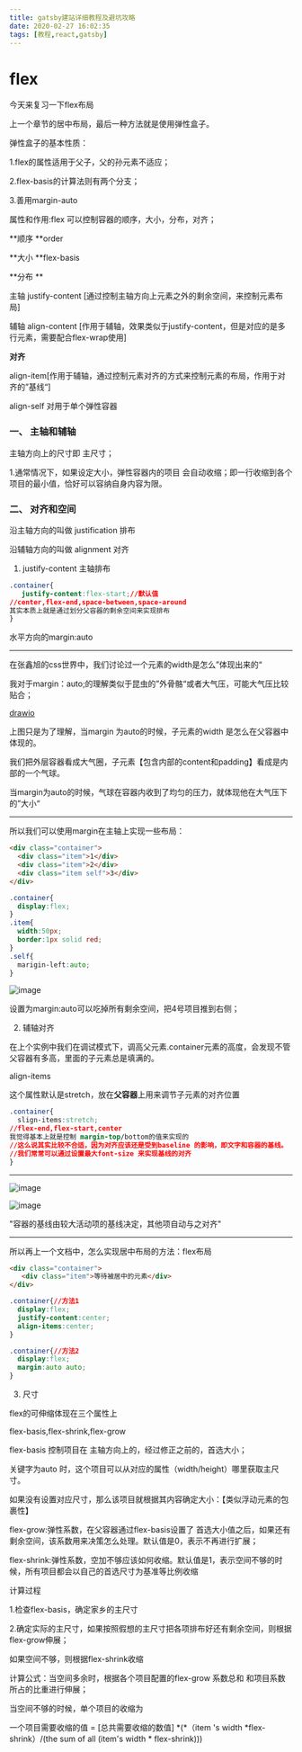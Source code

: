 ```yaml
---
title: gatsby建站详细教程及避坑攻略
date: 2020-02-27 16:02:35
tags: [教程,react,gatsby]
---
```

# flex
今天来复习一下flex布局

上一个章节的居中布局，最后一种方法就是使用弹性盒子。

弹性盒子的基本性质：

1.flex的属性适用于父子，父的孙元素不适应；

2.flex-basis的计算法则有两个分支；

3.善用margin-auto



属性和作用:flex 可以控制容器的顺序，大小，分布，对齐；

**顺序 **order

**大小 **flex-basis

**分布 **

主轴 justify-content \[通过控制主轴方向上元素之外的剩余空间，来控制元素布局\]

辅轴 align-content \[作用于辅轴，效果类似于justify-content，但是对应的是多行元素，需要配合flex-wrap使用\]

**对齐**

align-item\[作用于辅轴，通过控制元素对齐的方式来控制元素的布局，作用于对齐的”基线“\]

align-self 对用于单个弹性容器

### 一、 主轴和辅轴
主轴方向上的尺寸即 主尺寸；

1.通常情况下，如果设定大小，弹性容器内的项目 会自动收缩；即一行收缩到各个项目的最小值，恰好可以容纳自身内容为限。

### 二、 对齐和空间
沿主轴方向的叫做 justification 排布

沿辅轴方向的叫做 alignment 对齐

1. justify-content 主轴排布

```css
.container{
   justify-content:flex-start;//默认值
//center,flex-end,space-between,space-around
其实本质上就是通过划分父容器的剩余空间来实现排布
}
```
水平方向的margin:auto

---
在张鑫旭的css世界中，我们讨论过一个元素的width是怎么”体现出来的“

我对于margin：auto;的理解类似于昆虫的”外骨骼“或者大气压，可能大气压比较贴合；

[drawio](98vtkf0NEOKnJVN6Lc4D8-v_NgngA54PukTZPNhNraY.svg)

上图只是为了理解，当margin 为auto的时候，子元素的width 是怎么在父容器中体现的。

我们把外层容器看成大气圈，子元素【包含内部的content和padding】看成是内部的一个气球。

当margin为auto的时候，气球在容器内收到了均匀的压力，就体现他在大气压下的”大小“

---
所以我们可以使用margin在主轴上实现一些布局：

```html
<div class="container">
  <div class="item">1</div>
  <div class="item">2</div>
  <div class="item self">3</div>
</div>
```
```css
.container{
  display:flex;
}
.item{
  width:50px;
  border:1px solid red;
}
.self{
  marigin-left:auto;
}
```
![image](images/vbfJNkjn22gvPk3lX0_JjIZXKcvlm65QsSCsTFtO_qc.png)

设置为margin:auto可以吃掉所有剩余空间，把4号项目推到右侧；

2. 辅轴对齐

在上个实例中我们在调试模式下，调高父元素.container元素的高度，会发现不管父容器有多高，里面的子元素总是填满的。

align-items

这个属性默认是stretch，放在**父容器**上用来调节子元素的对齐位置

```css
.container{
  slign-items:stretch;
//flex-end,flex-start,center
我觉得基本上就是控制 margin-top/bottom的值来实现的
//这么说其实比较不合适，因为对齐应该还是受到baseline 的影响，即文字和容器的基线。
//我们常常可以通过设置最大font-size 来实现基线的对齐
}
```
---
![image](images/e8o_xrCIRIJQv839FU5bN78QBrhw3vF6tYorM18W5v8.png)

![image](images/gUutM0sbhU_4oZ-GAP-NT-E8H2BVnT0yDQd1lieWbjo.png)

"容器的基线由较大活动项的基线决定，其他项自动与之对齐"

---
所以再上一个文档中，怎么实现居中布局的方法：flex布局

```html
<div class="container">
   <div class="item">等待被居中的元素</div>
</div>
```
```css
.container{//方法1
  display:flex;
  justify-content:center;
  align-items:center;
}
```
```css
.container{//方法2
  display:flex;
  margin:auto auto;
}

```
3. 尺寸

flex的可伸缩体现在三个属性上

flex-basis,flex-shrink,flex-grow

flex-basis 控制项目在 主轴方向上的，经过修正之前的，首选大小；

关键字为auto 时，这个项目可以从对应的属性（width/height）哪里获取主尺寸。

如果没有设置对应尺寸，那么该项目就根据其内容确定大小：【类似浮动元素的包裹性】

flex-grow:弹性系数，在父容器通过flex-basis设置了 首选大小值之后，如果还有剩余空间，该系数用来决策怎么处理。默认值是0，表示不再进行扩展；

flex-shrink:弹性系数，空加不够应该如何收缩。默认值是1，表示空间不够的时候，所有项目都会以自己的首选尺寸为基准等比例收缩



计算过程

1.检查flex-basis，确定家乡的主尺寸

2.确定实际的主尺寸，如果按照假想的主尺寸把各项排布好还有剩余空间，则根据flex-grow伸展；

如果空间不够，则根据flex-shrink收缩

计算公式：当空间多余时，根据各个项目配置的flex-grow 系数总和 和项目系数所占的比重进行伸展；

当空间不够的时候，单个项目的收缩为

一个项目需要收缩的值 = \[总共需要收缩的数值\] \*(*（item 's width *flex-shrink）/(the sum of all (item's width \* flex-shrink)))